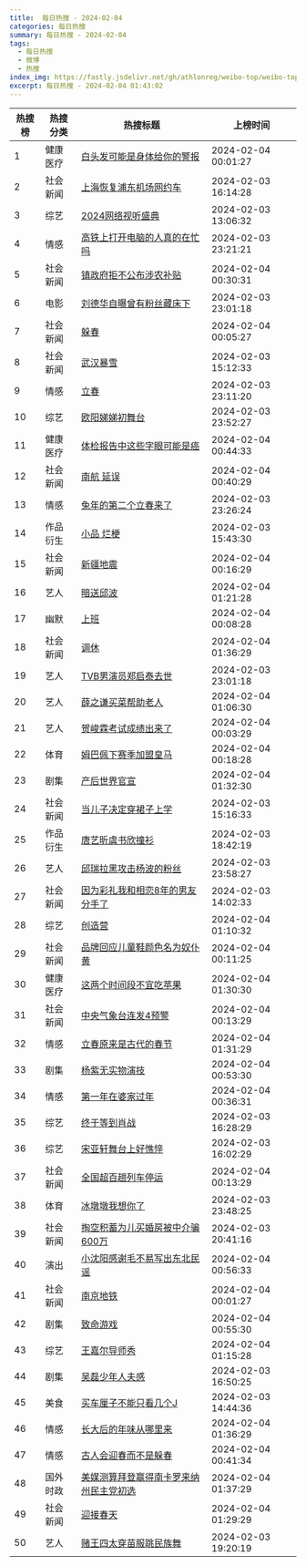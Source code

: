 ```yaml
---
title:  每日热搜 - 2024-02-04
categories: 每日热搜
summary: 每日热搜 - 2024-02-04
tags:
  - 每日热搜
  - 微博
  - 热搜
index_img: https://fastly.jsdelivr.net/gh/athlonreg/weibo-top/weibo-top.jpeg
excerpt: 每日热搜 - 2024-02-04 01:43:02
---
```


| 热搜榜 | 热搜分类 | 热搜标题 | 上榜时间 |
| --- | --- | --- | --- |
| 1 | 健康医疗 | [白头发可能是身体给你的警报](https://s.weibo.com/weibo?q=%23%E7%99%BD%E5%A4%B4%E5%8F%91%E5%8F%AF%E8%83%BD%E6%98%AF%E8%BA%AB%E4%BD%93%E7%BB%99%E4%BD%A0%E7%9A%84%E8%AD%A6%E6%8A%A5%23) | 2024-02-04 00:01:27 | 
| 2 | 社会新闻 | [上海恢复浦东机场网约车](https://s.weibo.com/weibo?q=%23%E4%B8%8A%E6%B5%B7%E6%81%A2%E5%A4%8D%E6%B5%A6%E4%B8%9C%E6%9C%BA%E5%9C%BA%E7%BD%91%E7%BA%A6%E8%BD%A6%23) | 2024-02-03 16:14:28 | 
| 3 | 综艺 | [2024网络视听盛典](https://s.weibo.com/weibo?q=%232024%E7%BD%91%E7%BB%9C%E8%A7%86%E5%90%AC%E7%9B%9B%E5%85%B8%23) | 2024-02-03 13:06:32 | 
| 4 | 情感 | [高铁上打开电脑的人真的在忙吗](https://s.weibo.com/weibo?q=%23%E9%AB%98%E9%93%81%E4%B8%8A%E6%89%93%E5%BC%80%E7%94%B5%E8%84%91%E7%9A%84%E4%BA%BA%E7%9C%9F%E7%9A%84%E5%9C%A8%E5%BF%99%E5%90%97%23) | 2024-02-03 23:21:21 | 
| 5 | 社会新闻 | [镇政府拒不公布涉农补贴](https://s.weibo.com/weibo?q=%23%E9%95%87%E6%94%BF%E5%BA%9C%E6%8B%92%E4%B8%8D%E5%85%AC%E5%B8%83%E6%B6%89%E5%86%9C%E8%A1%A5%E8%B4%B4%23) | 2024-02-04 00:30:31 | 
| 6 | 电影 | [刘德华自曝曾有粉丝藏床下](https://s.weibo.com/weibo?q=%23%E5%88%98%E5%BE%B7%E5%8D%8E%E8%87%AA%E6%9B%9D%E6%9B%BE%E6%9C%89%E7%B2%89%E4%B8%9D%E8%97%8F%E5%BA%8A%E4%B8%8B%23) | 2024-02-03 23:01:18 | 
| 7 | 社会新闻 | [躲春](https://s.weibo.com/weibo?q=%23%E8%BA%B2%E6%98%A5%23) | 2024-02-04 00:05:27 | 
| 8 | 社会新闻 | [武汉暴雪](https://s.weibo.com/weibo?q=%23%E6%AD%A6%E6%B1%89%E6%9A%B4%E9%9B%AA%23) | 2024-02-03 15:12:33 | 
| 9 | 情感 | [立春](https://s.weibo.com/weibo?q=%23%E7%AB%8B%E6%98%A5%23) | 2024-02-03 23:11:20 | 
| 10 | 综艺 | [欧阳娣娣初舞台](https://s.weibo.com/weibo?q=%23%E6%AC%A7%E9%98%B3%E5%A8%A3%E5%A8%A3%E5%88%9D%E8%88%9E%E5%8F%B0%23) | 2024-02-03 23:52:27 | 
| 11 | 健康医疗 | [体检报告中这些字眼可能是癌](https://s.weibo.com/weibo?q=%23%E4%BD%93%E6%A3%80%E6%8A%A5%E5%91%8A%E4%B8%AD%E8%BF%99%E4%BA%9B%E5%AD%97%E7%9C%BC%E5%8F%AF%E8%83%BD%E6%98%AF%E7%99%8C%23) | 2024-02-04 00:44:33 | 
| 12 | 社会新闻 | [南航 延误](https://s.weibo.com/weibo?q=%23%E5%8D%97%E8%88%AA+%E5%BB%B6%E8%AF%AF%23) | 2024-02-04 00:40:29 | 
| 13 | 情感 | [兔年的第二个立春来了](https://s.weibo.com/weibo?q=%23%E5%85%94%E5%B9%B4%E7%9A%84%E7%AC%AC%E4%BA%8C%E4%B8%AA%E7%AB%8B%E6%98%A5%E6%9D%A5%E4%BA%86%23) | 2024-02-03 23:26:24 | 
| 14 | 作品衍生 | [小品 烂梗](https://s.weibo.com/weibo?q=%23%E5%B0%8F%E5%93%81+%E7%83%82%E6%A2%97%23) | 2024-02-03 15:43:30 | 
| 15 | 社会新闻 | [新疆地震](https://s.weibo.com/weibo?q=%23%E6%96%B0%E7%96%86%E5%9C%B0%E9%9C%87%23) | 2024-02-04 00:16:29 | 
| 16 | 艺人 | [暗送邱波](https://s.weibo.com/weibo?q=%23%E6%9A%97%E9%80%81%E9%82%B1%E6%B3%A2%23) | 2024-02-04 01:21:28 | 
| 17 | 幽默 | [上班](https://s.weibo.com/weibo?q=%23%E4%B8%8A%E7%8F%AD%23) | 2024-02-04 00:08:28 | 
| 18 | 社会新闻 | [调休](https://s.weibo.com/weibo?q=%23%E8%B0%83%E4%BC%91%23) | 2024-02-04 01:36:29 | 
| 19 | 艺人 | [TVB男演员郑启泰去世](https://s.weibo.com/weibo?q=%23TVB%E7%94%B7%E6%BC%94%E5%91%98%E9%83%91%E5%90%AF%E6%B3%B0%E5%8E%BB%E4%B8%96%23) | 2024-02-03 23:01:18 | 
| 20 | 艺人 | [薛之谦买菜帮助老人](https://s.weibo.com/weibo?q=%23%E8%96%9B%E4%B9%8B%E8%B0%A6%E4%B9%B0%E8%8F%9C%E5%B8%AE%E5%8A%A9%E8%80%81%E4%BA%BA%23) | 2024-02-04 01:06:30 | 
| 21 | 艺人 | [贺峻霖考试成绩出来了](https://s.weibo.com/weibo?q=%23%E8%B4%BA%E5%B3%BB%E9%9C%96%E8%80%83%E8%AF%95%E6%88%90%E7%BB%A9%E5%87%BA%E6%9D%A5%E4%BA%86%23) | 2024-02-04 00:03:29 | 
| 22 | 体育 | [姆巴佩下赛季加盟皇马](https://s.weibo.com/weibo?q=%23%E5%A7%86%E5%B7%B4%E4%BD%A9%E4%B8%8B%E8%B5%9B%E5%AD%A3%E5%8A%A0%E7%9B%9F%E7%9A%87%E9%A9%AC%23) | 2024-02-04 00:18:28 | 
| 23 | 剧集 | [产后世界官宣](https://s.weibo.com/weibo?q=%23%E4%BA%A7%E5%90%8E%E4%B8%96%E7%95%8C%E5%AE%98%E5%AE%A3%23) | 2024-02-04 01:32:30 | 
| 24 | 社会新闻 | [当儿子决定穿裙子上学](https://s.weibo.com/weibo?q=%23%E5%BD%93%E5%84%BF%E5%AD%90%E5%86%B3%E5%AE%9A%E7%A9%BF%E8%A3%99%E5%AD%90%E4%B8%8A%E5%AD%A6%23) | 2024-02-03 15:16:33 | 
| 25 | 作品衍生 | [唐艺昕虞书欣撞衫](https://s.weibo.com/weibo?q=%23%E5%94%90%E8%89%BA%E6%98%95%E8%99%9E%E4%B9%A6%E6%AC%A3%E6%92%9E%E8%A1%AB%23) | 2024-02-03 18:42:19 | 
| 26 | 艺人 | [邱瑞拉黑攻击杨波的粉丝](https://s.weibo.com/weibo?q=%23%E9%82%B1%E7%91%9E%E6%8B%89%E9%BB%91%E6%94%BB%E5%87%BB%E6%9D%A8%E6%B3%A2%E7%9A%84%E7%B2%89%E4%B8%9D%23) | 2024-02-03 23:58:27 | 
| 27 | 社会新闻 | [因为彩礼我和相恋8年的男友分手了](https://s.weibo.com/weibo?q=%23%E5%9B%A0%E4%B8%BA%E5%BD%A9%E7%A4%BC%E6%88%91%E5%92%8C%E7%9B%B8%E6%81%8B8%E5%B9%B4%E7%9A%84%E7%94%B7%E5%8F%8B%E5%88%86%E6%89%8B%E4%BA%86%23) | 2024-02-03 14:02:33 | 
| 28 | 综艺 | [创造营](https://s.weibo.com/weibo?q=%23%E5%88%9B%E9%80%A0%E8%90%A5%23) | 2024-02-04 01:10:32 | 
| 29 | 社会新闻 | [品牌回应儿童鞋颜色名为奴仆黄](https://s.weibo.com/weibo?q=%23%E5%93%81%E7%89%8C%E5%9B%9E%E5%BA%94%E5%84%BF%E7%AB%A5%E9%9E%8B%E9%A2%9C%E8%89%B2%E5%90%8D%E4%B8%BA%E5%A5%B4%E4%BB%86%E9%BB%84%23) | 2024-02-04 00:11:25 | 
| 30 | 健康医疗 | [这两个时间段不宜吃苹果](https://s.weibo.com/weibo?q=%23%E8%BF%99%E4%B8%A4%E4%B8%AA%E6%97%B6%E9%97%B4%E6%AE%B5%E4%B8%8D%E5%AE%9C%E5%90%83%E8%8B%B9%E6%9E%9C%23) | 2024-02-04 01:30:30 | 
| 31 | 社会新闻 | [中央气象台连发4预警](https://s.weibo.com/weibo?q=%23%E4%B8%AD%E5%A4%AE%E6%B0%94%E8%B1%A1%E5%8F%B0%E8%BF%9E%E5%8F%914%E9%A2%84%E8%AD%A6%23) | 2024-02-04 00:13:29 | 
| 32 | 情感 | [立春原来是古代的春节](https://s.weibo.com/weibo?q=%23%E7%AB%8B%E6%98%A5%E5%8E%9F%E6%9D%A5%E6%98%AF%E5%8F%A4%E4%BB%A3%E7%9A%84%E6%98%A5%E8%8A%82%23) | 2024-02-04 01:31:29 | 
| 33 | 剧集 | [杨紫无实物演技](https://s.weibo.com/weibo?q=%23%E6%9D%A8%E7%B4%AB%E6%97%A0%E5%AE%9E%E7%89%A9%E6%BC%94%E6%8A%80%23) | 2024-02-04 00:53:30 | 
| 34 | 情感 | [第一年在婆家过年](https://s.weibo.com/weibo?q=%23%E7%AC%AC%E4%B8%80%E5%B9%B4%E5%9C%A8%E5%A9%86%E5%AE%B6%E8%BF%87%E5%B9%B4%23) | 2024-02-04 00:36:31 | 
| 35 | 综艺 | [终于等到肖战](https://s.weibo.com/weibo?q=%23%E7%BB%88%E4%BA%8E%E7%AD%89%E5%88%B0%E8%82%96%E6%88%98%23) | 2024-02-03 16:28:29 | 
| 36 | 综艺 | [宋亚轩舞台上好憔悴](https://s.weibo.com/weibo?q=%23%E5%AE%8B%E4%BA%9A%E8%BD%A9%E8%88%9E%E5%8F%B0%E4%B8%8A%E5%A5%BD%E6%86%94%E6%82%B4%23) | 2024-02-03 16:02:29 | 
| 37 | 社会新闻 | [全国超百趟列车停运](https://s.weibo.com/weibo?q=%23%E5%85%A8%E5%9B%BD%E8%B6%85%E7%99%BE%E8%B6%9F%E5%88%97%E8%BD%A6%E5%81%9C%E8%BF%90%23) | 2024-02-04 00:13:29 | 
| 38 | 体育 | [冰墩墩我想你了](https://s.weibo.com/weibo?q=%23%E5%86%B0%E5%A2%A9%E5%A2%A9%E6%88%91%E6%83%B3%E4%BD%A0%E4%BA%86%23) | 2024-02-03 23:48:25 | 
| 39 | 社会新闻 | [掏空积蓄为儿买婚房被中介骗600万](https://s.weibo.com/weibo?q=%23%E6%8E%8F%E7%A9%BA%E7%A7%AF%E8%93%84%E4%B8%BA%E5%84%BF%E4%B9%B0%E5%A9%9A%E6%88%BF%E8%A2%AB%E4%B8%AD%E4%BB%8B%E9%AA%97600%E4%B8%87%23) | 2024-02-03 20:41:16 | 
| 40 | 演出 | [小沈阳感谢毛不易写出东北民谣](https://s.weibo.com/weibo?q=%23%E5%B0%8F%E6%B2%88%E9%98%B3%E6%84%9F%E8%B0%A2%E6%AF%9B%E4%B8%8D%E6%98%93%E5%86%99%E5%87%BA%E4%B8%9C%E5%8C%97%E6%B0%91%E8%B0%A3%23) | 2024-02-04 00:56:33 | 
| 41 | 社会新闻 | [南京地铁](https://s.weibo.com/weibo?q=%23%E5%8D%97%E4%BA%AC%E5%9C%B0%E9%93%81%23) | 2024-02-04 00:01:27 | 
| 42 | 剧集 | [致命游戏](https://s.weibo.com/weibo?q=%23%E8%87%B4%E5%91%BD%E6%B8%B8%E6%88%8F%23) | 2024-02-04 00:55:30 | 
| 43 | 综艺 | [王嘉尔导师秀](https://s.weibo.com/weibo?q=%23%E7%8E%8B%E5%98%89%E5%B0%94%E5%AF%BC%E5%B8%88%E7%A7%80%23) | 2024-02-04 01:15:28 | 
| 44 | 剧集 | [吴磊少年人夫感](https://s.weibo.com/weibo?q=%23%E5%90%B4%E7%A3%8A%E5%B0%91%E5%B9%B4%E4%BA%BA%E5%A4%AB%E6%84%9F%23) | 2024-02-03 16:50:25 | 
| 45 | 美食 | [买车厘子不能只看几个J](https://s.weibo.com/weibo?q=%23%E4%B9%B0%E8%BD%A6%E5%8E%98%E5%AD%90%E4%B8%8D%E8%83%BD%E5%8F%AA%E7%9C%8B%E5%87%A0%E4%B8%AAJ%23) | 2024-02-03 14:44:36 | 
| 46 | 情感 | [长大后的年味从哪里来](https://s.weibo.com/weibo?q=%23%E9%95%BF%E5%A4%A7%E5%90%8E%E7%9A%84%E5%B9%B4%E5%91%B3%E4%BB%8E%E5%93%AA%E9%87%8C%E6%9D%A5%23) | 2024-02-04 01:36:29 | 
| 47 | 情感 | [古人会迎春而不是躲春](https://s.weibo.com/weibo?q=%23%E5%8F%A4%E4%BA%BA%E4%BC%9A%E8%BF%8E%E6%98%A5%E8%80%8C%E4%B8%8D%E6%98%AF%E8%BA%B2%E6%98%A5%23) | 2024-02-04 00:41:34 | 
| 48 | 国外时政 | [美媒测算拜登赢得南卡罗来纳州民主党初选](https://s.weibo.com/weibo?q=%23%E7%BE%8E%E5%AA%92%E6%B5%8B%E7%AE%97%E6%8B%9C%E7%99%BB%E8%B5%A2%E5%BE%97%E5%8D%97%E5%8D%A1%E7%BD%97%E6%9D%A5%E7%BA%B3%E5%B7%9E%E6%B0%91%E4%B8%BB%E5%85%9A%E5%88%9D%E9%80%89%23) | 2024-02-04 01:37:29 | 
| 49 | 社会新闻 | [迎接春天](https://s.weibo.com/weibo?q=%23%E8%BF%8E%E6%8E%A5%E6%98%A5%E5%A4%A9%23) | 2024-02-04 01:29:29 | 
| 50 | 艺人 | [赌王四太穿苗服跳民族舞](https://s.weibo.com/weibo?q=%23%E8%B5%8C%E7%8E%8B%E5%9B%9B%E5%A4%AA%E7%A9%BF%E8%8B%97%E6%9C%8D%E8%B7%B3%E6%B0%91%E6%97%8F%E8%88%9E%23) | 2024-02-03 19:20:19 | 
